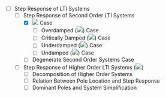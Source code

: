 - [ ] Step Response of LTI Systems
  - [ ] Step Response of Second Order LTI Systems
    - [x] <img src="https://render.githubusercontent.com/render/math?math=T_0 \neq 0">  Case
      - [ ] Overdamped (<img src="https://render.githubusercontent.com/render/math?math=\xi > 1">) Case
      - [ ] Critically Damped (<img src="https://render.githubusercontent.com/render/math?math=\xi = 1">) Case
      - [ ] Underdamped (<img src="https://render.githubusercontent.com/render/math?math=0 < \xi < 1">) Case
      - [ ] Undamped (<img src="https://render.githubusercontent.com/render/math?math=\xi = 0">) Case
    - [ ] Degenerate Second Order Systems Case
  - [ ] Step Response of Higher Order LTI Systems (<img src="https://render.githubusercontent.com/render/math?math=n > 3">)
    - [ ] Decomposition of Higher Order Systems
    - [ ] Relation Between Pole Location and Step Response
    - [ ] Dominant Poles and System Simplification
